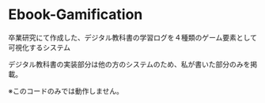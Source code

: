 # Ebook-Gamification
卒業研究にて作成した、デジタル教科書の学習ログを４種類のゲーム要素として可視化するシステム

デジタル教科書の実装部分は他の方のシステムのため、私が書いた部分のみを掲載。

※このコードのみでは動作しません。
